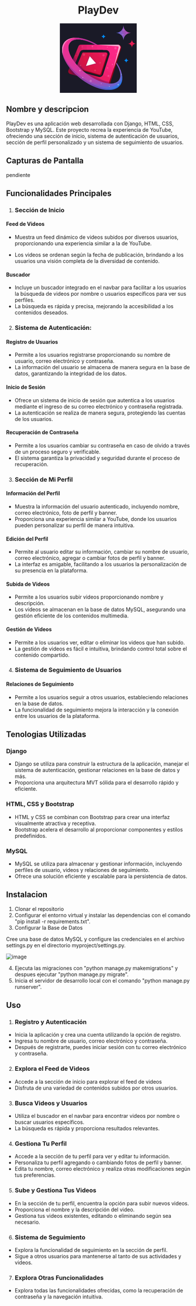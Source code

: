 <h1 align="center">
  <b>PlayDev</b>
</h1>

<p align="center">
  <img src="videos_app/static/img/Logo app videos.png" alt="PlayDev">
</p>

## Nombre y descripcion 

PlayDev es una aplicación web desarrollada con Django, HTML, CSS, Bootstrap y MySQL. Este proyecto recrea la experiencia de YouTube, ofreciendo una sección de inicio, sistema de autenticación de usuarios, sección de perfil personalizado y un sistema de seguimiento de usuarios.

## Capturas de Pantalla

pendiente

## Funcionalidades Principales

1. ### Sección de Inicio

#### Feed de Videos

- Muestra un feed dinámico de videos subidos por diversos usuarios, proporcionando una experiencia similar a la de YouTube.

- Los videos se ordenan según la fecha de publicación, brindando a los usuarios una visión completa de la diversidad de contenido.

#### Buscador

- Incluye un buscador integrado en el navbar para facilitar a los usuarios la búsqueda de videos por nombre o usuarios específicos para ver sus perfiles.
- La búsqueda es rápida y precisa, mejorando la accesibilidad a los contenidos deseados.

2. ### Sistema de Autenticación:

#### Registro de Usuarios

- Permite a los usuarios registrarse proporcionando su nombre de usuario, correo electrónico y contraseña.
- La información del usuario se almacena de manera segura en la base de datos, garantizando la integridad de los datos.

#### Inicio de Sesión

- Ofrece un sistema de inicio de sesión que autentica a los usuarios mediante el ingreso de su correo electrónico y contraseña registrada.
- La autenticación se realiza de manera segura, protegiendo las cuentas de los usuarios.

#### Recuperación de Contraseña

- Permite a los usuarios cambiar su contraseña en caso de olvido a través de un proceso seguro y verificable.
- El sistema garantiza la privacidad y seguridad durante el proceso de recuperación.

3. ### Sección de Mi Perfil

#### Información del Perfil

- Muestra la información del usuario autenticado, incluyendo nombre, correo electrónico, foto de perfil y banner.
- Proporciona una experiencia similar a YouTube, donde los usuarios pueden personalizar su perfil de manera intuitiva.

#### Edición del Perfil

- Permite al usuario editar su información, cambiar su nombre de usuario, correo electrónico, agregar o cambiar fotos de perfil y banner.
- La interfaz es amigable, facilitando a los usuarios la personalización de su presencia en la plataforma.

#### Subida de Videos

- Permite a los usuarios subir videos proporcionando nombre y descripción.
- Los videos se almacenan en la base de datos MySQL, asegurando una gestión eficiente de los contenidos multimedia.

#### Gestión de Videos

- Permite a los usuarios ver, editar o eliminar los videos que han subido.
- La gestión de videos es fácil e intuitiva, brindando control total sobre el contenido compartido.

4. ### Sistema de Seguimiento de Usuarios

#### Relaciones de Seguimiento

- Permite a los usuarios seguir a otros usuarios, estableciendo relaciones en la base de datos.
- La funcionalidad de seguimiento mejora la interacción y la conexión entre los usuarios de la plataforma.

## Tenologias Utilizadas

### Django

- Django se utiliza para construir la estructura de la aplicación, manejar el sistema de autenticación, gestionar relaciones en la base de datos y más.
- Proporciona una arquitectura MVT sólida para el desarrollo rápido y eficiente.

### HTML, CSS y Bootstrap

- HTML y CSS se combinan con Bootstrap para crear una interfaz visualmente atractiva y receptiva.
- Bootstrap acelera el desarrollo al proporcionar componentes y estilos predefinidos.

### MySQL

- MySQL se utiliza para almacenar y gestionar información, incluyendo perfiles de usuario, videos y relaciones de seguimiento.
- Ofrece una solución eficiente y escalable para la persistencia de datos.

## Instalacion

1. Clonar el repositorio
2. Configurar el entorno virtual y instalar las dependencias con el comando "pip install -r requirements.txt".
3. Configurar la Base de Datos

Cree una base de datos MySQL y configure las credenciales en el archivo settings.py en el directorio myproject/settings.py.

![image](https://github.com/andresfr1409/BibliotecaDeCine/assets/138944864/d64f4f26-d464-4fe6-a33d-a51efb91e8a9)

4. Ejecuta las migraciones con "python manage.py makemigrations" y despues ejecutar "python manage.py migrate".
5. Inicia el servidor de desarrollo local con el comando "python manage.py runserver".

## Uso 

1. ### Registro y Autenticación
  
- Inicia la aplicación y crea una cuenta utilizando la opción de registro.
- Ingresa tu nombre de usuario, correo electrónico y contraseña.
- Después de registrarte, puedes iniciar sesión con tu correo electrónico y contraseña.

2. ### Explora el Feed de Videos

- Accede a la sección de inicio para explorar el feed de videos
- Disfruta de una variedad de contenidos subidos por otros usuarios.

3. ### Busca Videos y Usuarios

- Utiliza el buscador en el navbar para encontrar videos por nombre o buscar usuarios específicos.
- La búsqueda es rápida y proporciona resultados relevantes.

4. ### Gestiona Tu Perfil

- Accede a la sección de tu perfil para ver y editar tu información.
- Personaliza tu perfil agregando o cambiando fotos de perfil y banner.
- Edita tu nombre, correo electrónico y realiza otras modificaciones según tus preferencias.

5. ### Sube y Gestiona Tus Videos

- En la sección de tu perfil, encuentra la opción para subir nuevos videos.
- Proporciona el nombre y la descripción del video.
- Gestiona tus videos existentes, editando o eliminando según sea necesario.

6. ### Sistema de Seguimiento

- Explora la funcionalidad de seguimiento en la sección de perfil.
- Sigue a otros usuarios para mantenerse al tanto de sus actividades y videos.

7. ### Explora Otras Funcionalidades

- Explora todas las funcionalidades ofrecidas, como la recuperación de contraseña y la navegación intuitiva.







